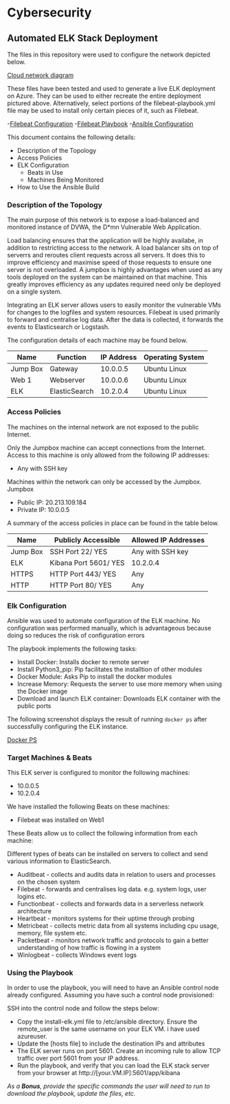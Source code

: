 # Cybersecurity

## Automated ELK Stack Deployment

The files in this repository were used to configure the network depicted below.

[Cloud network diagram](https://github.com/nona-hu/Cybersecurity/blob/main/Diagrams/Cloud%20Security%20Network.png)

These files have been tested and used to generate a live ELK deployment on Azure. They can be used to either recreate the entire deployment pictured above. Alternatively, select portions of the filebeat-playbook.yml file may be used to install only certain pieces of it, such as Filebeat.

-[Filebeat Configuration](https://github.com/nona-hu/Cybersecurity/blob/main/Ansible/filebeat-config.yml) 
-[Filebeat Playbook](https://github.com/nona-hu/Cybersecurity/blob/main/Ansible/filebeat-playbook.yml)
-[Ansible Configuration]()

This document contains the following details:
- Description of the Topology
- Access Policies
- ELK Configuration
  - Beats in Use
  - Machines Being Monitored
- How to Use the Ansible Build


### Description of the Topology

The main purpose of this network is to expose a load-balanced and monitored instance of DVWA, the D*mn Vulnerable Web Application.

Load balancing ensures that the application will be highly availabe, in addition to restricting access to the network.
A load balancer sits on top of serverrs and reroutes client requests across all servers. It does this to improve efficiency and maximise speed of those requests to ensure one server is not overloaded.
A jumpbox is highly advantages when used as any tools deployed on the system can be maintained on that machine. This greatly improves efficiency as any updates required need only be deployed on a single system. 

Integrating an ELK server allows users to easily monitor the vulnerable VMs for changes to the logfiles and system resources.
Filebeat is used primarily to forward and centralise log data. After the data is collected, it forwards the events to Elasticsearch or Logstash.


The configuration details of each machine may be found below.

| Name     | Function | IP Address | Operating System |
|----------|----------|------------|------------------|
| Jump Box | Gateway  | 10.0.0.5   | Ubuntu Linux     |
| Web 1    | Webserver| 10.0.0.6   | Ubuntu Linux     |
| ELK      | ElasticSearch | 10.2.0.4   | Ubuntu Linux     |

### Access Policies

The machines on the internal network are not exposed to the public Internet. 

Only the Jumpbox machine can accept connections from the Internet. Access to this machine is only allowed from the following IP addresses:
- Any with SSH key 

Machines within the network can only be accessed by the Jumpbox.
Jumpbox
- Public IP: 20.213.109.184
- Private IP: 10.0.0.5

A summary of the access policies in place can be found in the table below.

| Name     | Publicly Accessible | Allowed IP Addresses |
|----------|---------------------|----------------------|
| Jump Box | SSH Port 22/ YES    | Any with SSH key     |
|  ELK     | Kibana Port 5601/ YES| 10.2.0.4            |
| HTTPS    | HTTP Port 443/ YES  | Any                  |
| HTTP     | HTTP Port 80/ YES   | Any                  | 

### Elk Configuration

Ansible was used to automate configuration of the ELK machine. No configuration was performed manually, which is advantageous because doing so reduces the risk of configuration errors


The playbook implements the following tasks:
- Install Docker: Installs docker to remote server
- Install Python3_pip: Pip facilitates the installtion of other modules
- Docker Module: Asks Pip to install the docker modules
- Increase Memory: Requests the server to use more memory when using the Docker image
- Download and launch ELK container: Downloads ELK container with the public ports


The following screenshot displays the result of running `docker ps` after successfully configuring the ELK instance.

[Docker PS](Diagrams/dockerps.png)

### Target Machines & Beats
This ELK server is configured to monitor the following machines:
- 10.0.0.5
- 10.2.0.4

We have installed the following Beats on these machines:

- Filebeat was installed on Web1 

These Beats allow us to collect the following information from each machine:

Different types of beats can be installed on servers to collect and send various information to ElasticSearch.

- Auditbeat - collects and audits data in relation to users and processes on the chosen system
- Filebeat - forwards and centralises log data. e.g. system logs, user logins etc.
- Functionbeat - collects and forwards data in a serverless network architecture
- Heartbeat - monitors systems for their uptime through probing
- Metricbeat - collects metric data from all systems including cpu usage, memory, file system etc.
- Packetbeat - monitors network traffic and protocols to gain a better understanding of how traffic is flowing in a system
- Winlogbeat - collects Windows event logs 

### Using the Playbook
In order to use the playbook, you will need to have an Ansible control node already configured. Assuming you have such a control node provisioned: 

SSH into the control node and follow the steps below:
- Copy the install-elk.yml file to /etc/ansible directory. Ensure the remote_user is the same username on your ELK VM. i have used azureuser. 
- Update the [hosts file] to include the destination IPs and attributes
- The ELK server runs on port 5601. Create an incoming rule to allow TCP traffic over port 5601 from your IP address. 
- Run the playbook, and verify that you can load the ELK stack server from your browser at http://[your.VM.IP]:5601/app/kibana

_As a **Bonus**, provide the specific commands the user will need to run to download the playbook, update the files, etc._

